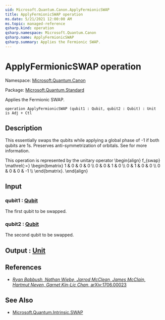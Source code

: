 ```yaml
---
uid: Microsoft.Quantum.Canon.ApplyFermionicSWAP
title: ApplyFermionicSWAP operation
ms.date: 5/21/2021 12:00:00 AM
ms.topic: managed-reference
qsharp.kind: operation
qsharp.namespace: Microsoft.Quantum.Canon
qsharp.name: ApplyFermionicSWAP
qsharp.summary: Applies the Fermionic SWAP.
---
```


# ApplyFermionicSWAP operation

Namespace: [Microsoft.Quantum.Canon](xref:Microsoft.Quantum.Canon)

Package: [Microsoft.Quantum.Standard](https://nuget.org/packages/Microsoft.Quantum.Standard)


Applies the Fermionic SWAP.

```qsharp
operation ApplyFermionicSWAP (qubit1 : Qubit, qubit2 : Qubit) : Unit is Adj + Ctl
```


## Description

This essentially swaps the qubits while applying a global phase of -1if both qubits are 1s. Preserves anti-symmetrization of orbitals.See  for more information.This operation is represented by the unitary operator\begin{align}f_{swap} \mathrel{:=}\begin{bmatrix}1 & 0 & 0 & 0 \\\\0 & 0 & 1 & 0 \\\\0 & 1 & 0 & 0 \\\\0 & 0 & 0 & -1 \\\\\end{bmatrix}.\end{align}

## Input

### qubit1 : [Qubit](xref:microsoft.quantum.qsharp.valueliterals#qubit-literals)

The first qubit to be swapped.


### qubit2 : [Qubit](xref:microsoft.quantum.qsharp.valueliterals#qubit-literals)

The second qubit to be swapped.



## Output : [Unit](xref:microsoft.quantum.qsharp.valueliterals#unit-literal)



## References

- [ *Ryan Babbush, Nathan Wiebe, Jarrod McClean, James McClain,  Hartmut Neven, Garnet Kin-Lic Chan*,  arXiv:1706.00023 ](https://arxiv.org/pdf/1706.00023.pdf)

## See Also

- [Microsoft.Quantum.Intrinsic.SWAP](xref:Microsoft.Quantum.Intrinsic.SWAP)